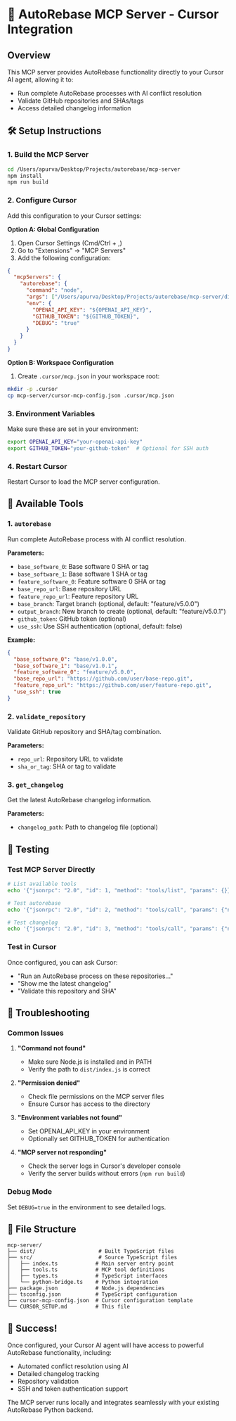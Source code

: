 # 🚀 AutoRebase MCP Server - Cursor Integration

## Overview
This MCP server provides AutoRebase functionality directly to your Cursor AI agent, allowing it to:
- Run complete AutoRebase processes with AI conflict resolution
- Validate GitHub repositories and SHAs/tags
- Access detailed changelog information

## 🛠️ Setup Instructions

### 1. Build the MCP Server
```bash
cd /Users/apurva/Desktop/Projects/autorebase/mcp-server
npm install
npm run build
```

### 2. Configure Cursor
Add this configuration to your Cursor settings:

**Option A: Global Configuration**
1. Open Cursor Settings (Cmd/Ctrl + ,)
2. Go to "Extensions" → "MCP Servers"
3. Add the following configuration:

```json
{
  "mcpServers": {
    "autorebase": {
      "command": "node",
      "args": ["/Users/apurva/Desktop/Projects/autorebase/mcp-server/dist/index.js"],
      "env": {
        "OPENAI_API_KEY": "${OPENAI_API_KEY}",
        "GITHUB_TOKEN": "${GITHUB_TOKEN}",
        "DEBUG": "true"
      }
    }
  }
}
```

**Option B: Workspace Configuration**
1. Create `.cursor/mcp.json` in your workspace root:
```bash
mkdir -p .cursor
cp mcp-server/cursor-mcp-config.json .cursor/mcp.json
```

### 3. Environment Variables
Make sure these are set in your environment:
```bash
export OPENAI_API_KEY="your-openai-api-key"
export GITHUB_TOKEN="your-github-token"  # Optional for SSH auth
```

### 4. Restart Cursor
Restart Cursor to load the MCP server configuration.

## 🎯 Available Tools

### 1. `autorebase`
Run complete AutoRebase process with AI conflict resolution.

**Parameters:**
- `base_software_0`: Base software 0 SHA or tag
- `base_software_1`: Base software 1 SHA or tag  
- `feature_software_0`: Feature software 0 SHA or tag
- `base_repo_url`: Base repository URL
- `feature_repo_url`: Feature repository URL
- `base_branch`: Target branch (optional, default: "feature/v5.0.0")
- `output_branch`: New branch to create (optional, default: "feature/v5.0.1")
- `github_token`: GitHub token (optional)
- `use_ssh`: Use SSH authentication (optional, default: false)

**Example:**
```json
{
  "base_software_0": "base/v1.0.0",
  "base_software_1": "base/v1.0.1", 
  "feature_software_0": "feature/v5.0.0",
  "base_repo_url": "https://github.com/user/base-repo.git",
  "feature_repo_url": "https://github.com/user/feature-repo.git",
  "use_ssh": true
}
```

### 2. `validate_repository`
Validate GitHub repository and SHA/tag combination.

**Parameters:**
- `repo_url`: Repository URL to validate
- `sha_or_tag`: SHA or tag to validate

### 3. `get_changelog`
Get the latest AutoRebase changelog information.

**Parameters:**
- `changelog_path`: Path to changelog file (optional)

## 🧪 Testing

### Test MCP Server Directly
```bash
# List available tools
echo '{"jsonrpc": "2.0", "id": 1, "method": "tools/list", "params": {}}' | node mcp-server/dist/index.js

# Test autorebase
echo '{"jsonrpc": "2.0", "id": 2, "method": "tools/call", "params": {"name": "autorebase", "arguments": {"base_software_0": "base/v1.0.0", "base_software_1": "base/v1.0.1", "feature_software_0": "feature/v5.0.0", "base_repo_url": "https://github.com/refactorproject/sample-base-sw.git", "feature_repo_url": "https://github.com/refactorproject/sample-feature-sw.git", "use_ssh": true}}}' | node mcp-server/dist/index.js

# Test changelog
echo '{"jsonrpc": "2.0", "id": 3, "method": "tools/call", "params": {"name": "get_changelog", "arguments": {"changelog_path": "data/sample/autorebase_changelog.json"}}}' | node mcp-server/dist/index.js
```

### Test in Cursor
Once configured, you can ask Cursor:
- "Run an AutoRebase process on these repositories..."
- "Show me the latest changelog"
- "Validate this repository and SHA"

## 🔧 Troubleshooting

### Common Issues

1. **"Command not found"**
   - Make sure Node.js is installed and in PATH
   - Verify the path to `dist/index.js` is correct

2. **"Permission denied"**
   - Check file permissions on the MCP server files
   - Ensure Cursor has access to the directory

3. **"Environment variables not found"**
   - Set OPENAI_API_KEY in your environment
   - Optionally set GITHUB_TOKEN for authentication

4. **"MCP server not responding"**
   - Check the server logs in Cursor's developer console
   - Verify the server builds without errors (`npm run build`)

### Debug Mode
Set `DEBUG=true` in the environment to see detailed logs.

## 📁 File Structure
```
mcp-server/
├── dist/                    # Built TypeScript files
├── src/                     # Source TypeScript files
│   ├── index.ts            # Main server entry point
│   ├── tools.ts            # MCP tool definitions
│   ├── types.ts            # TypeScript interfaces
│   └── python-bridge.ts    # Python integration
├── package.json            # Node.js dependencies
├── tsconfig.json           # TypeScript configuration
├── cursor-mcp-config.json  # Cursor configuration template
└── CURSOR_SETUP.md         # This file
```

## 🎉 Success!
Once configured, your Cursor AI agent will have access to powerful AutoRebase functionality, including:
- Automated conflict resolution using AI
- Detailed changelog tracking
- Repository validation
- SSH and token authentication support

The MCP server runs locally and integrates seamlessly with your existing AutoRebase Python backend.
